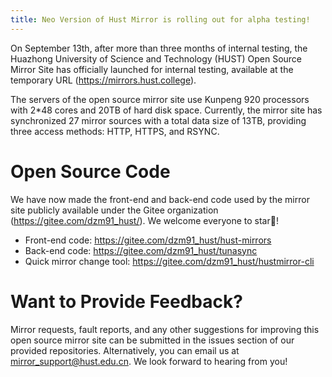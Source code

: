 ```yaml
---
title: Neo Version of Hust Mirror is rolling out for alpha testing!
---
```


On September 13th, after more than three months of internal testing, the Huazhong University of Science and Technology (HUST) Open Source Mirror Site has officially launched for internal testing, available at the temporary URL (https://mirrors.hust.college).

The servers of the open source mirror site use Kunpeng 920 processors with 2*48 cores and 20TB of hard disk space. Currently, the mirror site has synchronized 27 mirror sources with a total data size of 13TB, providing three access methods: HTTP, HTTPS, and RSYNC.

# Open Source Code
We have now made the front-end and back-end code used by the mirror site publicly available under the Gitee organization (https://gitee.com/dzm91_hust/). We welcome everyone to star🌟!

- Front-end code: <https://gitee.com/dzm91_hust/hust-mirrors>
- Back-end code: <https://gitee.com/dzm91_hust/tunasync>
- Quick mirror change tool: <https://gitee.com/dzm91_hust/hustmirror-cli>

# Want to Provide Feedback?
Mirror requests, fault reports, and any other suggestions for improving this open source mirror site can be submitted in the issues section of our provided repositories. Alternatively, you can email us at mirror_support@hust.edu.cn. We look forward to hearing from you!
